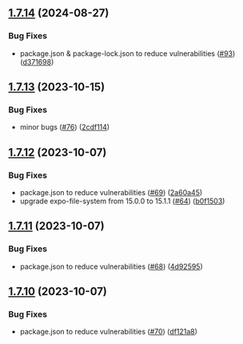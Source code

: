 ## [1.7.14](https://github.com/thecyberworld/thecyberhub-app/compare/v1.7.13...v1.7.14) (2024-08-27)


### Bug Fixes

* package.json & package-lock.json to reduce vulnerabilities ([#93](https://github.com/thecyberworld/thecyberhub-app/issues/93)) ([d371698](https://github.com/thecyberworld/thecyberhub-app/commit/d371698673d719bb22ba33470e544c4f7bcf58f4))



## [1.7.13](https://github.com/thecyberworld/thecyberhub-app/compare/v1.7.12...v1.7.13) (2023-10-15)


### Bug Fixes

* minor bugs ([#76](https://github.com/thecyberworld/thecyberhub-app/issues/76)) ([2cdf114](https://github.com/thecyberworld/thecyberhub-app/commit/2cdf114d5440e664db300ad36cd9ce9ede66643b))



## [1.7.12](https://github.com/thecyberworld/thecyberhub-app/compare/v1.7.11...v1.7.12) (2023-10-07)


### Bug Fixes

* package.json to reduce vulnerabilities ([#69](https://github.com/thecyberworld/thecyberhub-app/issues/69)) ([2a60a45](https://github.com/thecyberworld/thecyberhub-app/commit/2a60a453d6eaf13d451c15e2249abd6c1dc4ffab))
* upgrade expo-file-system from 15.0.0 to 15.1.1 ([#64](https://github.com/thecyberworld/thecyberhub-app/issues/64)) ([b0f1503](https://github.com/thecyberworld/thecyberhub-app/commit/b0f1503f090f55e17e8fb7fef228cd5193eadbea))



## [1.7.11](https://github.com/thecyberworld/thecyberhub-app/compare/v1.7.10...v1.7.11) (2023-10-07)


### Bug Fixes

* package.json to reduce vulnerabilities ([#68](https://github.com/thecyberworld/thecyberhub-app/issues/68)) ([4d92595](https://github.com/thecyberworld/thecyberhub-app/commit/4d92595e8bf30eb05533742a2b02d586e2d0bbe9))



## [1.7.10](https://github.com/thecyberworld/thecyberhub-app/compare/v1.7.9...v1.7.10) (2023-10-07)


### Bug Fixes

* package.json to reduce vulnerabilities ([#70](https://github.com/thecyberworld/thecyberhub-app/issues/70)) ([df121a8](https://github.com/thecyberworld/thecyberhub-app/commit/df121a8ce10cdd9d36f07903c9b332b52b92511e))



